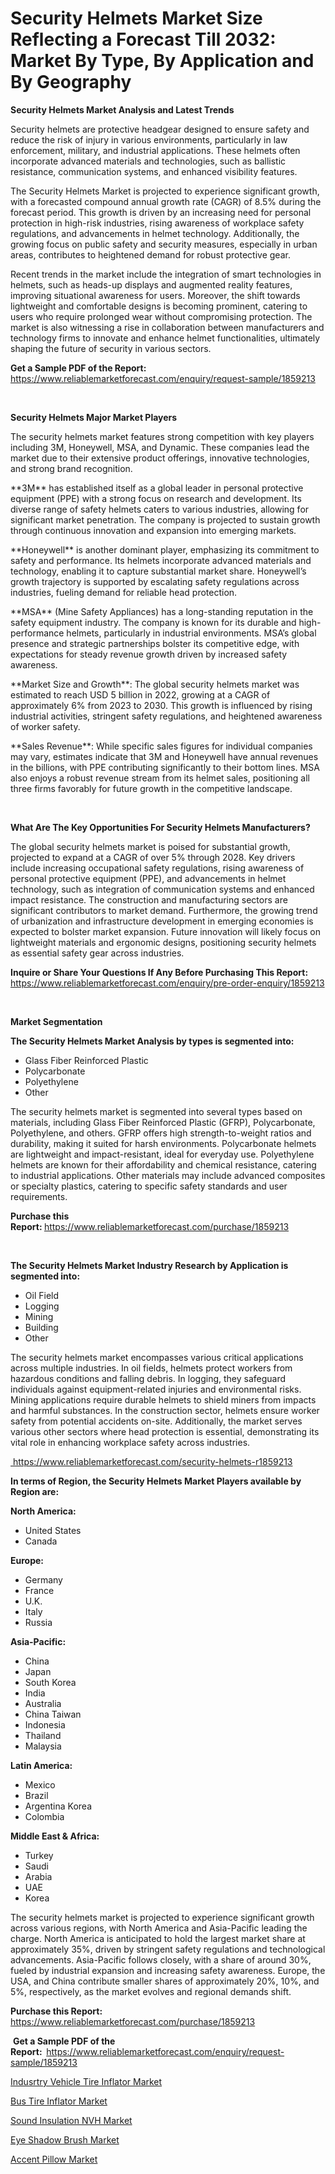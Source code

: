 <p><h1>Security Helmets Market Size Reflecting a Forecast Till 2032: Market By Type, By Application and By Geography</h1></p><p><strong>Security Helmets Market Analysis and Latest Trends</strong></p>
<p><p>Security helmets are protective headgear designed to ensure safety and reduce the risk of injury in various environments, particularly in law enforcement, military, and industrial applications. These helmets often incorporate advanced materials and technologies, such as ballistic resistance, communication systems, and enhanced visibility features. </p><p>The Security Helmets Market is projected to experience significant growth, with a forecasted compound annual growth rate (CAGR) of 8.5% during the forecast period. This growth is driven by an increasing need for personal protection in high-risk industries, rising awareness of workplace safety regulations, and advancements in helmet technology. Additionally, the growing focus on public safety and security measures, especially in urban areas, contributes to heightened demand for robust protective gear.</p><p>Recent trends in the market include the integration of smart technologies in helmets, such as heads-up displays and augmented reality features, improving situational awareness for users. Moreover, the shift towards lightweight and comfortable designs is becoming prominent, catering to users who require prolonged wear without compromising protection. The market is also witnessing a rise in collaboration between manufacturers and technology firms to innovate and enhance helmet functionalities, ultimately shaping the future of security in various sectors.</p></p>
<p><strong>Get a Sample PDF of the Report:&nbsp;</strong> <a href="https://www.reliablemarketforecast.com/enquiry/request-sample/1859213?utm_campaign=1875&utm_medium=2&utm_source=Github&utm_content=ia&utm_term=05022025&utm_id=security-helmets">https://www.reliablemarketforecast.com/enquiry/request-sample/1859213</a></p>
<p>&nbsp;</p>
<p><strong>Security Helmets Major Market Players</strong></p>
<p><p>The security helmets market features strong competition with key players including 3M, Honeywell, MSA, and Dynamic. These companies lead the market due to their extensive product offerings, innovative technologies, and strong brand recognition. </p><p>**3M** has established itself as a global leader in personal protective equipment (PPE) with a strong focus on research and development. Its diverse range of safety helmets caters to various industries, allowing for significant market penetration. The company is projected to sustain growth through continuous innovation and expansion into emerging markets.</p><p>**Honeywell** is another dominant player, emphasizing its commitment to safety and performance. Its helmets incorporate advanced materials and technology, enabling it to capture substantial market share. Honeywell’s growth trajectory is supported by escalating safety regulations across industries, fueling demand for reliable head protection.</p><p>**MSA** (Mine Safety Appliances) has a long-standing reputation in the safety equipment industry. The company is known for its durable and high-performance helmets, particularly in industrial environments. MSA’s global presence and strategic partnerships bolster its competitive edge, with expectations for steady revenue growth driven by increased safety awareness.</p><p>**Market Size and Growth**: The global security helmets market was estimated to reach USD 5 billion in 2022, growing at a CAGR of approximately 6% from 2023 to 2030. This growth is influenced by rising industrial activities, stringent safety regulations, and heightened awareness of worker safety.</p><p>**Sales Revenue**: While specific sales figures for individual companies may vary, estimates indicate that 3M and Honeywell have annual revenues in the billions, with PPE contributing significantly to their bottom lines. MSA also enjoys a robust revenue stream from its helmet sales, positioning all three firms favorably for future growth in the competitive landscape.</p></p>
<p>&nbsp;</p>
<p><strong>What Are The Key Opportunities For Security Helmets Manufacturers?</strong></p>
<p><p>The global security helmets market is poised for substantial growth, projected to expand at a CAGR of over 5% through 2028. Key drivers include increasing occupational safety regulations, rising awareness of personal protective equipment (PPE), and advancements in helmet technology, such as integration of communication systems and enhanced impact resistance. The construction and manufacturing sectors are significant contributors to market demand. Furthermore, the growing trend of urbanization and infrastructure development in emerging economies is expected to bolster market expansion. Future innovation will likely focus on lightweight materials and ergonomic designs, positioning security helmets as essential safety gear across industries.</p></p>
<p><strong>Inquire or Share Your Questions If Any Before Purchasing This Report:</strong> <a href="https://www.reliablemarketforecast.com/enquiry/pre-order-enquiry/1859213?utm_campaign=1875&utm_medium=2&utm_source=Github&utm_content=ia&utm_term=05022025&utm_id=security-helmets">https://www.reliablemarketforecast.com/enquiry/pre-order-enquiry/1859213</a></p>
<p>&nbsp;</p>
<p><strong>Market Segmentation</strong></p>
<p><strong>The Security Helmets Market Analysis by types is segmented into:</strong></p>
<p><ul><li>Glass Fiber Reinforced Plastic</li><li>Polycarbonate</li><li>Polyethylene</li><li>Other</li></ul></p>
<p><p>The security helmets market is segmented into several types based on materials, including Glass Fiber Reinforced Plastic (GFRP), Polycarbonate, Polyethylene, and others. GFRP offers high strength-to-weight ratios and durability, making it suited for harsh environments. Polycarbonate helmets are lightweight and impact-resistant, ideal for everyday use. Polyethylene helmets are known for their affordability and chemical resistance, catering to industrial applications. Other materials may include advanced composites or specialty plastics, catering to specific safety standards and user requirements.</p></p>
<p><strong>Purchase this Report:&nbsp;</strong><a href="https://www.reliablemarketforecast.com/purchase/1859213?utm_campaign=1875&utm_medium=2&utm_source=Github&utm_content=ia&utm_term=05022025&utm_id=security-helmets">https://www.reliablemarketforecast.com/purchase/1859213</a></p>
<p>&nbsp;</p>
<p><strong>The Security Helmets Market Industry Research by Application is segmented into:</strong></p>
<p><ul><li>Oil Field</li><li>Logging</li><li>Mining</li><li>Building</li><li>Other</li></ul></p>
<p><p>The security helmets market encompasses various critical applications across multiple industries. In oil fields, helmets protect workers from hazardous conditions and falling debris. In logging, they safeguard individuals against equipment-related injuries and environmental risks. Mining applications require durable helmets to shield miners from impacts and harmful substances. In the construction sector, helmets ensure worker safety from potential accidents on-site. Additionally, the market serves various other sectors where head protection is essential, demonstrating its vital role in enhancing workplace safety across industries.</p></p>
<p><a href="https://www.reliablemarketforecast.com/security-helmets-r1859213?utm_campaign=1875&utm_medium=2&utm_source=Github&utm_content=ia&utm_term=05022025&utm_id=security-helmets">&nbsp;https://www.reliablemarketforecast.com/security-helmets-r1859213</a></p>
<p><strong>In terms of Region, the Security Helmets Market Players available by Region are:</strong></p>
<p>
    <p> <strong> North America: </strong>
        <ul>
            <li>United States</li>
            <li>Canada</li>
        </ul>
        </p> 
    <p> <strong> Europe: </strong>
        <ul>
            <li>Germany</li>
            <li>France</li>
            <li>U.K.</li>
            <li>Italy</li>
            <li>Russia</li>
        </ul>
        </p> 
    <p> <strong> Asia-Pacific: </strong>
        <ul>
            <li>China</li>
            <li>Japan</li>
            <li>South Korea</li>
            <li>India</li>
            <li>Australia</li>
            <li>China Taiwan</li>
            <li>Indonesia</li>
            <li>Thailand</li>
            <li>Malaysia</li>
        </ul>
        </p> 
    <p> <strong> Latin America: </strong>
        <ul>
            <li>Mexico</li>
            <li>Brazil</li>
            <li>Argentina Korea</li>
            <li>Colombia</li>
        </ul>
        </p> 
    <p> <strong> Middle East & Africa: </strong>
        <ul>
            <li>Turkey</li>
            <li>Saudi</li>
            <li>Arabia</li>
            <li>UAE</li>
            <li>Korea</li>
        </ul>
    </p>
    </p>
<p><p>The security helmets market is projected to experience significant growth across various regions, with North America and Asia-Pacific leading the charge. North America is anticipated to hold the largest market share at approximately 35%, driven by stringent safety regulations and technological advancements. Asia-Pacific follows closely, with a share of around 30%, fueled by industrial expansion and increasing safety awareness. Europe, the USA, and China contribute smaller shares of approximately 20%, 10%, and 5%, respectively, as the market evolves and regional demands shift.</p></p>
<p><strong>Purchase this Report: </strong><a href="https://www.reliablemarketforecast.com/purchase/1859213?utm_campaign=1875&utm_medium=2&utm_source=Github&utm_content=ia&utm_term=05022025&utm_id=security-helmets">https://www.reliablemarketforecast.com/purchase/1859213</a></p>
<p>&nbsp;<strong>Get a Sample PDF of the Report:&nbsp;&nbsp;</strong><a href="https://www.reliablemarketforecast.com/enquiry/request-sample/1859213?utm_campaign=1875&utm_medium=2&utm_source=Github&utm_content=ia&utm_term=05022025&utm_id=security-helmets">https://www.reliablemarketforecast.com/enquiry/request-sample/1859213</a></p>
<p><strong></strong></p>
<p><p><a href="https://www.linkedin.com/pulse/indusrtry-vehicle-tire-inflator-market-forecast-insights-acf4f?utm_campaign=1875&utm_medium=2&utm_source=Github&utm_content=ia&utm_term=05022025&utm_id=security-helmets">Indusrtry Vehicle Tire Inflator Market</a></p><p><a href="https://www.linkedin.com/pulse/determining-bus-tire-inflatormarket-size-trends-projected-gmbpf?utm_campaign=1875&utm_medium=2&utm_source=Github&utm_content=ia&utm_term=05022025&utm_id=security-helmets">Bus Tire Inflator Market</a></p><p><a href="https://www.linkedin.com/pulse/strategic-insights-sound-insulation-nvh-market-stakeholder-3v3jf?utm_campaign=1875&utm_medium=2&utm_source=Github&utm_content=ia&utm_term=05022025&utm_id=security-helmets">Sound Insulation NVH Market</a></p><p><a href="https://github.com/abantolemox08/Market-Research-Report-List-1/blob/main/eye-shadow-brush-market.md?utm_campaign=1875&utm_medium=2&utm_source=Github&utm_content=ia&utm_term=05022025&utm_id=security-helmets">Eye Shadow Brush Market</a></p><p><a href="https://github.com/popupioo/Market-Research-Report-List-1/blob/main/accent-pillow-market.md?utm_campaign=1875&utm_medium=2&utm_source=Github&utm_content=ia&utm_term=05022025&utm_id=security-helmets">Accent Pillow Market</a></p></p>